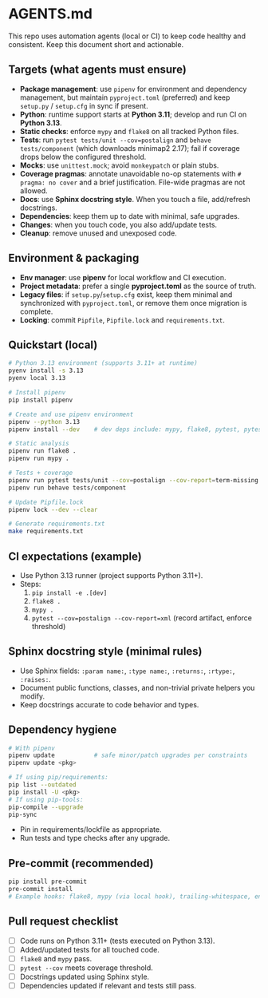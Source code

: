 # AGENTS.md

This repo uses automation agents (local or CI) to keep code healthy and consistent. Keep this document short and actionable.

## Targets (what agents must ensure)
- **Package management**: use `pipenv` for environment and dependency management, but maintain `pyproject.toml` (preferred) and keep `setup.py` / `setup.cfg` in sync if present.
- **Python**: runtime support starts at **Python 3.11**; develop and run CI on **Python 3.13**.
- **Static checks**: enforce `mypy` and `flake8` on all tracked Python files.
- **Tests**: run `pytest tests/unit --cov=postalign` and `behave tests/component` (which downloads minimap2 2.17); fail if coverage drops below the configured threshold.
- **Mocks**: use `unittest.mock`; avoid `monkeypatch` or plain stubs.
- **Coverage pragmas**: annotate unavoidable no-op statements with
  `# pragma: no cover` and a brief justification. File-wide pragmas are not
  allowed.
- **Docs**: use **Sphinx docstring style**. When you touch a file, add/refresh docstrings.
- **Dependencies**: keep them up to date with minimal, safe upgrades.
- **Changes**: when you touch code, you also add/update tests.
- **Cleanup**: remove unused and unexposed code.


## Environment & packaging
- **Env manager**: use **pipenv** for local workflow and CI execution.
- **Project metadata**: prefer a single **pyproject.toml** as the source of truth.
- **Legacy files**: if `setup.py`/`setup.cfg` exist, keep them minimal and synchronized with `pyproject.toml`, or remove them once migration is complete.
- **Locking**: commit `Pipfile`, `Pipfile.lock` and `requirements.txt`.

## Quickstart (local)
```bash
# Python 3.13 environment (supports 3.11+ at runtime)
pyenv install -s 3.13
pyenv local 3.13

# Install pipenv
pip install pipenv

# Create and use pipenv environment
pipenv --python 3.13
pipenv install --dev    # dev deps include: mypy, flake8, pytest, pytest-cov

# Static analysis
pipenv run flake8 .
pipenv run mypy .

# Tests + coverage
pipenv run pytest tests/unit --cov=postalign --cov-report=term-missing
pipenv run behave tests/component

# Update Pipfile.lock
pipenv lock --dev --clear

# Generate requirements.txt
make requirements.txt
```

## CI expectations (example)
- Use Python 3.13 runner (project supports Python 3.11+).
- Steps:
  1. `pip install -e .[dev]`
  2. `flake8 .`
  3. `mypy .`
  4. `pytest --cov=postalign --cov-report=xml` (record artifact, enforce threshold)

## Sphinx docstring style (minimal rules)
- Use Sphinx fields: `:param name:`, `:type name:`, `:returns:`, `:rtype:`, `:raises:`.
- Document public functions, classes, and non-trivial private helpers you modify.
- Keep docstrings accurate to code behavior and types.

## Dependency hygiene
```bash
# With pipenv
pipenv update           # safe minor/patch upgrades per constraints
pipenv update <pkg>

# If using pip/requirements:
pip list --outdated
pip install -U <pkg>
# If using pip-tools:
pip-compile --upgrade
pip-sync
```
- Pin in requirements/lockfile as appropriate.
- Run tests and type checks after any upgrade.

## Pre-commit (recommended)
```bash
pip install pre-commit
pre-commit install
# Example hooks: flake8, mypy (via local hook), trailing-whitespace, end-of-file-fixer
```

## Pull request checklist
- [ ] Code runs on Python 3.11+ (tests executed on Python 3.13).
- [ ] Added/updated tests for all touched code.
- [ ] `flake8` and `mypy` pass.
- [ ] `pytest --cov` meets coverage threshold.
- [ ] Docstrings updated using Sphinx style.
- [ ] Dependencies updated if relevant and tests still pass.
